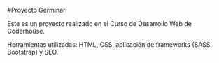 #Proyecto Germinar

Este es un proyecto realizado en el Curso de Desarrollo Web de Coderhouse.

Herramientas utilizadas: HTML, CSS, aplicación de frameworks (SASS, Bootstrap) y SEO.
